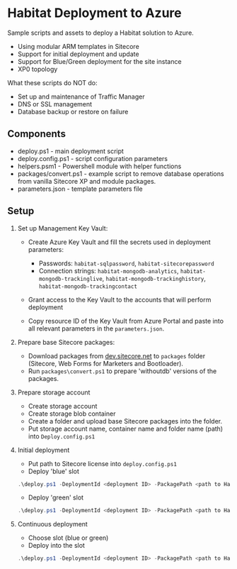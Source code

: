 # Habitat Deployment to Azure

Sample scripts and assets to deploy a Habitat solution to Azure.

  * Using modular ARM templates in Sitecore
  * Support for initial deployment and update
  * Support for Blue/Green deployment for the site instance
  * XP0 topology

What these scripts do NOT do:

  * Set up and maintenance of Traffic Manager
  * DNS or SSL management
  * Database backup or restore on failure

## Components

  * deploy.ps1 - main deployment script
  * deploy.config.ps1 - script configuration parameters
  * helpers.psm1 - Powershell module with helper functions
  * packages/convert.ps1 - example script to remove database operations from vanilla Sitecore XP and module packages.
  * parameters.json - template parameters file

## Setup
  
  1. Set up Management Key Vault:

      * Create Azure Key Vault and fill the secrets used in deployment parameters:

        * Passwords: `habitat-sqlpassword`, `habitat-sitecorepassword`
        * Connection strings: `habitat-mongodb-analytics`, `habitat-mongodb-trackinglive`, `habitat-mongodb-trackinghistory`, `habitat-mongodb-trackingcontact`

      * Grant access to the Key Vault to the accounts that will perform deployment
      * Copy resource ID of the Key Vault from Azure Portal and paste into all relevant parameters in the `parameters.json`.

  2. Prepare base Sitecore packages:

      * Download packages from [dev.sitecore.net](dev.sitecore.net) to `packages` folder (Sitecore, Web Forms for Marketers and Bootloader).
      * Run `packages\convert.ps1` to prepare 'withoutdb' versions of the packages.

  3. Prepare storage account
    
      * Create storage account
      * Create storage blob container
      * Create a folder and upload base Sitecore packages into the folder.
      * Put storage account name, container name and folder name (path) into `Deploy.config.ps1`

  4. Initial deployment

      * Put path to Sitecore license into `deploy.config.ps1`
      * Deploy 'blue' slot

      ``` PowerShell
      .\deploy.ps1 -DeploymentId <deployment ID> -PackagePath <path to Habitat.scwdp.zip> -Location <location> -Type initial -Slot blue
      ```

      * Deploy 'green' slot

      ``` PowerShell
      .\deploy.ps1 -DeploymentId <deployment ID> -PackagePath <path to Habitat.scwdp.zip> -Location <location> -Type initial -Slot green
      ```

  5. Continuous deployment
   
      * Choose slot (blue or green)
      * Deploy into the slot

      ``` PowerShell
      .\deploy.ps1 -DeploymentId <deployment ID> -PackagePath <path to Habitat.scwdp.zip> -Location <location> -Type update -Slot <slot>
      ```

